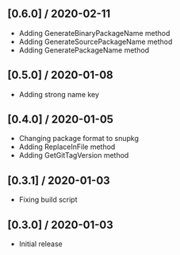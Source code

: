 ## [0.6.0] / 2020-02-11
- Adding GenerateBinaryPackageName method
- Adding GenerateSourcePackageName method
- Adding GeneratePackageName method

## [0.5.0] / 2020-01-08
- Adding strong name key

## [0.4.0] / 2020-01-05
- Changing package format to snupkg
- Adding ReplaceInFile method
- Adding GetGitTagVersion method

## [0.3.1] / 2020-01-03
- Fixing build script

## [0.3.0] / 2020-01-03
- Initial release